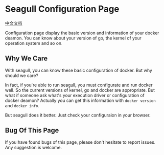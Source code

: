 
# Seagull Configuration Page

[中文文档](2014-10-15-seagull-configuration-page-zh.md)

Configuration page display the basic version and information of your docker deamon. You can know about your version of go, the kernel of your operation system and so on.

## Why We Care

With seagull, you can know these basic configuration of docker. But why should we care?

In fact, if you're able to run seagull, you must configurate and run docker well. So the current versions of kernel, go and docker are appropriate. But what if someone ask what's your execution driver or configuration of docker deamon? Actually you can get this information with `docker version` and `docker info`.

But seagull does it better. Just check your configuraion in your browser.

## Bug Of This Page

If you have found bugs of this page, please don't hesitate to report issues. Any suggestion is welcome.
